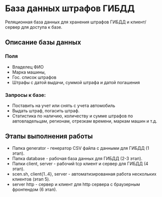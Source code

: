 # База данных штрафов ГИБДД
Реляционная база данных для хранения штрафов ГИБДД и клиент/сервер для доступа к базе.
## Описание базы данных
### Поля
- Владелец ФИО
- Марка машины,
- Гос. список штрафов
- Штрафы с датой выдачи, суммой штрафа и датой погашения
### Запросы к базе:
- Поставить на учет или снять с учета автомобиль
- Выдать штраф, погасить штраф.
- Статистика по наличию, количеству и сумме штрафов по автовладельцам, регионам, отрезкам времени, маркам машин и т.д.

## Этапы выполнения работы
- Папка generator - генератор CSV файла с данными для ГИБДД (1 этап).
- Папка database - рабочая база данных для ГИБДД (2-3 этап).
- Папки client, server - рабочий tcp клиент и сервер для ГИБДД (4 этап).
- scen.sh, client{1..4}, server - автоматизированная работа нескольких клиентов (этап 5).
- server http - сервер и клиент для http сервера с браузерным фронтендом (6 этап).
  

